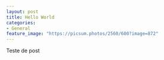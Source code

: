```yaml
---
layout: post
title: Hello World
categories:
- General
feature_image: "https://picsum.photos/2560/600?image=872"
---
```


Teste de post